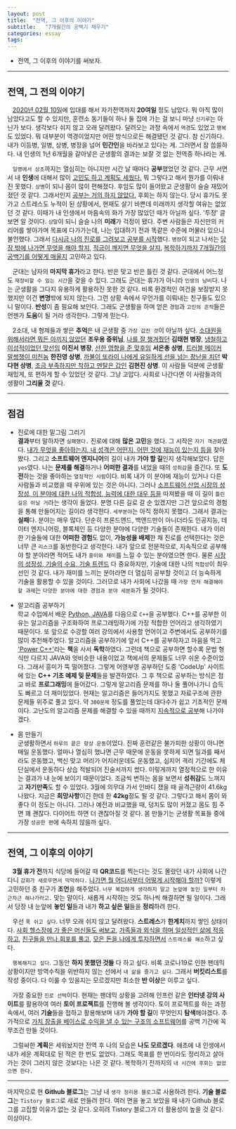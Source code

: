 ```yaml
---
layout: post
title:  "전역, 그 이후의 이야기"
subtitle:   "7개월간의 공백기 채우기"
categories: essay
tags: 
---
```


- 전역, 그 이후의 이야기를 써보자.

___

## 전역, 그 전의 이야기

&nbsp;&nbsp;&nbsp;<u>2020년 02월 10일</u>에 입대를 해서 자가전역까지 **20여일** 정도 남았다. 뭐 아직 많이 남았다고도 할 수 있지만, 훈련소 동기들이 하나 둘 집에 가는 걸 보니 마냥 ```신기루```는 아닌가 보다. 생각보다 쉬지 않고 오래 달려왔다. 달려오는 과정 속에서 ```역경```도 있었고 ```행복```도 있었다. 뭐 대부분이 역경이었지만 어떤 방식으로든 해결됐던 것 같다. 참 신기하다. 내가 이등병, 일병, 상병, 병장을 넘어 **민간인**을 바라보고 있다는 게. 그러면서 참 씁쓸하다. 내 인생의 1년 6개월을 갈아넣은 군생활의 결과는 보잘 것 없는 전역증 하나라는 게.  

&nbsp;&nbsp;&nbsp;```일병에서 상초```까지는 열심히는 아니지만 시간 날 때마다 **공부**했었던 것 같다. 근무 서면서 내 **인생**에 대해서 많이 <u>고민도 하고 계획도 세웠다.</u> 뭐 그렇다고 해서 뭔가를 이뤄내진 못했다. ```상병```이 되니 몸이 많이 편해졌다. 후임도 많이 들어왔고 군생활이 슬슬 재밌어졌던 것 같다. 그래서인지 <u>공부는 거의 하지 않았다.</u> 후회는 하지 않는다. 당시 휴가도 못 가고 스트레스도 누적이 된 상황에서, 현재도 살기 바쁜데 미래까지 생각할 여유는 없었던 것 같다. 이때가 내 인생에서 마음속의 화가 가장 많았던 때가 아닐까 싶다. '투정' 글 보면 알 것이다. ```상말```이 되니 슬슬 나의 **미래**가 걱정이 됐다. 주변 사람들은 자신만의 커리어를 쌓아가며 목표에 다가가는데, 나는 입대하기 전과 똑같은 수준에 머물러 있으니 불안했다. 그래서 <u>다시금 나의 진로를 그려보고 공부를 시작</u>했다. ```병장```이 되고 나서는 <u>당장 밖에 나가면 무엇을 해야 할지</u>, <u>적금이 깨지면 무엇을 살지</u>, <u>복학하기까지 7개월간의 공백기를 어떻게 매울지</u> 고민하고 있다.

&nbsp;&nbsp;&nbsp;군대는 남자의 **마지막 휴가**라고 한다. 반은 맞고 반은 틀린 것 같다. 군대에서 어느정도 ```재정비할 수 있는 시간```을 갖을 수 있다. 그래도 군대는 휴가가 아니라 ```인생의 낭비```다. 나는 군생활을 그다지 유용하게 활용하진 못한 것 같다. 비록 환경적인 여건을 보장받지 못했지만 이건 **변명**밖에 되지 않는다. 그런 상황 속에서 무언가를 이뤄내는 친구들도 있으니 말이다. **반성**이 좀 필요해 보인다. 그래도 군생활을 하며 얻은 ```경험```과 ```고민의 흔적```들은 언젠가 **도움**이 될 거라 생각한다. 그렇게 믿는다.

&nbsp;&nbsp;&nbsp;2소대, 내 형제들과 쌓은 **추억**은 내 군생활 중 ```가장 값진 것```이 아닐까 싶다. <u>소대원을 위해서라면 뭐든 아끼지 않았던</u> **조우용 중위님**, <u>나를 잘 챙겨줬던</u> **김태현 병장**, <u>냉철하고 이성적이었던 맞선임</u> **이진서 병장**, <u>선한 영향을 준 맞후임</u> **서은총 상병**, <u>트러블 메이커 말썽쟁이 미친놈</u> **한진영 상병**, <u>까불이 또라이 나에게 유일하게 선을 넘는 장난을 치던</u> **박다현 상병**, <u>조금 부족하지만 착하고 멘탈은 갑인</u> **김현진 상병**. 이 사람들 덕분에 군생활 재밌게, 또 편하게 할 수 있었던 것 같다. 그냥 고맙다. 사회로 나간다면 이 사람들과의 생활이 **그리울 것** 같다.

---

## 점검

- 진로에 대한 밑그림 그리기  
**결과**부터 말하자면 ```실패했다.``` 진로에 대해 **많은 고민**을 했다. 그 시작은 ```자기 객관화```였다. <u>내가 무엇을 좋아하는지, 내 성격은 어떤지, 어떤 것에 재능이 있는지 등을</u> 찾아봤다. 그리고 **소프트웨어 엔지니어**의 길이 내가 **가야 할 길**인지 생각해보았다. 답은 ```yes```였다. 나는 **문제를 해결**하거나 **어떠한 결과**를 내었을 때의 ```성취감```을 즐긴다. 또 **도전**하는 것을 좋아하는 ```열정적인 사람```이다. 비록 내가 이 분야에 재능이 있거나 다른 사람들과 비교했을 때 우위에 있는 것은 아니다. 그러나 <u>소프트웨어 산업 시장의 성장성, 이 분야에 대한 나의 적합성, 능력에 대한 대우 등을</u> 따져봤을 때 이 길이 ```틀린 길은 아닐 거```라는 생각이 들었다. 분명 다른 길로 갈 순 있겠지만 그건 앞으로의 경험을 통해 만들어지는 길이라 생각한다. ```세부분야```는 아직 정하지 못했다. 그래서 결과는 **실패**다. 분야는 매우 많다. 단순히 프론드앤드, 백앤드만이 아니더라도 인공지능, 데이터 엔지니어링, 블록체인 등 다양한 분야에 다양한 기술들이 존재한다. 내가 이러한 기술들에 대한 **어떠한 경험**도 없이, **가능성을 배제**한 채 진로를 선택한다는 것은 너무 큰 ```리스크```를 동반한다고 생각한다. 내가 앞으로 전문적으로, 지속적으로 공부해야 할 분야라면 적어도 내가 ```흥미와 재미```를 느낄 수 있는 분야였으면 한다. 물론 <u>시장의 성장성, 기술의 수요, 기술 트렌드</u> 다 중요하지만, 기술에 대한 나의 ```적합성```이 최우선인 것 같다. 내가 재미를 느끼는 분야라면 더 열심히 공부할 것이고 더 능숙하게 기술을 활용할 수 있을 것이다. 그러므로 내가 사회에 나갔을 때 ```가장 먼저 해결해야 할 과제```는 ```다양한 분야에 대한 경험과 분야 세분화```가 될 것이다.  

- 알고리즘 공부하기  
학교 수업에서 배운 <u>Python, JAVA</u>를 다음으로 ```C++```을 공부했다. C++를 공부한 이유는 알고리즘을 구조화하여 프로그래밍하기에 가장 적합한 언어라고 생각하였기 때문이다. 또 앞으로 수강할 여러 강의에서 사용할 언어이고 주변에서도 공부하기를 많이 추천해주었다. 알고리즘을 공부하기에 앞서 C++를 공부하자고 마음을 먹고 <u>'Power C++'</u>라는 **책**을 사서 **독학**하였다. 그런데 책으로 공부하면 할수록 문법 형식만 다르지 JAVA와 엇비슷한 내용이었고 책에서의 문제들도 너무 쉬운 수준이었다. 그래서 흥미가 뚝 떨어졌다. 그렇게 어영부영 공부하던 도중 'CodeUp' 사이트에 있는 **C++ 기초 예제 및 문제**들을 발견하였다. 그 후 책으로 공부하는 방식은 접고 바로 **프로그래밍**에 들어갔다. 그렇게 알고리즘 문제를 하나 둘 풀어나가니 습득도 빠르고 더 재미있었다. 현재는 알고리즘은 들어가지도 못했고 자료구조에 관한 문제들 위주로 풀고 있다. 약 ```300문제``` 정도를 풀었는데 대다수가 쉽고 기초적인 문제이다. 고난도의 알고리즘 문제를 해결할 수 있을 때까지 <u>지속적으로 공부</u>해 나가야겠다.

- 몸 만들기  
군생활하면서 ```하루의 끝은 항상 운동```이었다. 진짜 훈련같은 불가피한 상황이 아니면 매일 운동했다. 얼마나 열심히 했냐면 근무 때문에 운동을 못하게 되면 일과를 째서라도 운동했고, 백신 맞고 머리가 어지러운데도 운동했고, 심지어 격리 기간에도 체단실에서 운동하다 상습 적발되어 진술서까지 썼다. 이렇게까지 열정적으로 한 이유는 결과가 내 눈에 보이기 때문이었다. 조금씩 변하는 몸을 보면서 **성취감**도 느껴지고 **자기만족**도 할 수 있었다. 3월에 의무대 가서 인바디 쟀을 때 골격근량이 41.6kg 나왔다. 지금은 **희망사항**이긴 한데 한 **42kg**정도 될 것 같다. 그렇다고 해서 몸이 와 좋다 이 정도는 아니다. 그러나 예전과 비교했을 때, 덩치도 많이 커졌고 몸도 힘 주면 꽤 괜찮다. 다이어트 하면 더 괜찮아질 것 같다. 몸 만들기는 군생활 목표들 중에 가장 ```성공한 편```에 속하지 않을까 싶다.

---

## 전역, 그 이후의 이야기

&nbsp;&nbsp;&nbsp;**3월 휴가 전**까지 식당에 들어갈 때 **QR코드**를 찍는다는 것도 몰랐던 내가 사회에 나간다니 ```감회가 새로우면서 막막하다.``` <u>나가면 뭘 어디서부터 어떻게 시작해야 할까?</u> 이렇게 고민하던 중 친구가 **조언**을 해주었다. ```너무 복잡하게 생각하지 말고 눈앞에 놓인 일부터 차근차근 해나가라고.``` 맞는 말이다. 새롭게 시작하는 것도 하나씩 해결하면 될 일이다. 그래서 당장 내 눈앞에 **놓인 일**들과 내가 **하고 싶은 일**들을 **정리**하려 한다.

&nbsp;&nbsp;&nbsp;우선 ```푹 쉬고 싶다```. 너무 오래 쉬지 않고 달려왔다. **스트레스**가 **한계치**까지 쌓인 상태이다. <u>사회 헬스장에 가 좋은 머신들도 써보고</u>, <u>가족들과 외식을 하며 일상적인 삶에 적응하고</u>, <u>친구들을 만나 회포를 풀고</u>, <u>모은 돈을 나에게 투자하면서</u> ```스트레스를 해소```하고 싶다. 

&nbsp;&nbsp;&nbsp;```행복해지고 싶다```. 그동안 **하지 못했던 것들** 다 하고 싶다. 비록 코로나19로 인한 팬데믹 상황이지만 방역수칙을 위반하지 않는 선에서 ```내 삶을 즐기고 싶다```. 그래서 **버킷리스트**를 작성 중이다. 다 이룰 수 있을지는 모르겠지만 최소한 **반 이상**은 이루고 싶다.

&nbsp;&nbsp;&nbsp;가장 중요한 ```진로 선택```이다. 현재는 팬데믹 상황을 고려해 인프런 같은 **인터넷 강의 사이트**를 활용하여 여러 **토이 프로젝트**를 진행해 볼 생각이다. 토이 프로젝트를 하는 과정 속에서, 여러 **기술**들을 접하고 활용해보며 내가 **가야 할 길**이 무엇인지 **탐색**해야겠다. 추가적으로 <u>가치 창출을 베이스로 수익을 낼 수 있는 구조의 소프트웨어</u>를 공백 기간에 꼭 무조건 만들 것이다.

&nbsp;&nbsp;&nbsp;그럴싸한 **계획**은 세워놨지만 전역 후 나의 모습은 **나도 모르겠다**. 애초에 내 인생에서 내가 세운 계획대로 된 적은 한 번도 없었다. 그래도 목표를 한 번이라도 정리하고 살아가는 것이 그러지 않은 것보다는 나은 것 같다. 복학하기 전까지의 ```내 시간에 후회는 없었으면 한다.```

---

마지막으로 현 **Github 블로그**는 그냥 내 ```생각 정리용 블로그```로 사용하려 한다. **기술 블로그**는 ```Tistory 블로그```로 새로 만들려 한다. 여러 면을 놓고 보았을 때 내가 Github 블로그를 고집할 이유가 없는 것 같다. 오히려 Tistory 블로그가 더 활용성이 높을 것 같다. 이상이다.